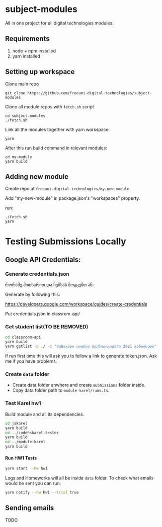 # subject-modules 

All in one project for all digital technologies modules. 

## Requirements

1. node + npm installed
2. yarn installed 

## Setting up workspace

Clone main repo
```
git clone https://github.com/freeuni-digital-technologies/subject-modules
```

Clone all module repos with `fetch.sh` script
```
cd subject-modules
./fetch.sh
```

Link all the modules together with yarn workspace
```
yarn
```

After this run build command in relevant modules:
```
cd my-module
yarn build
```

## Adding new module
Create repo at `freeuni-digital-technologies/my-new-module`

Add "my-new-module" in package.json's "workspaces" property. 

run:
```
./fetch.sh
yarn
```



# Testing Submissions Locally

## Google API Credentials:
### Generate credentials.json
რორამე მითხარით და ჩემსას მოგცემთ ან:

Generate by following this:

https://developers.google.com/workspace/guides/create-credentials

Put credentials.json in classrom-api/

### Get student list(TO BE REMOVED)

```bash
cd classroom-api
yarn build
yarn getlist -p ./ -c "შესავალი ციფრულ ტექნოლოგიებში 2021 გაზაფხული"
```
If run first time this will ask you to follow a link to generate token.json. Ask me if you have problems. 

### Create `data` folder

* Create data folder anwhere and create `submissions` folder inside.
* Copy data folder path to `module-karel/runs.ts`. 

### Test Karel hw1
Build module and all its dependencies. 
```bash
cd jskarel
yarn build
cd ../codehskarel-tester
yarn build
cd ../module-karel
yarn build
```
#### Run HW1 Tests
```bash
yarn start --hw hw1
```
Logs and Homeworks will all be inside `data` folder.
To check what emails would be sent you can run:
```bash
yarn notify --hw hw1 --trial true
```

## Sending emails

TODO
```

